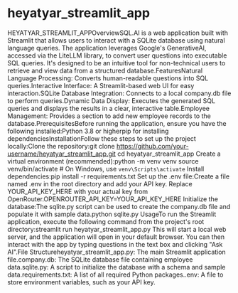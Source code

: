# heyatyar_streamlit_app
HEYATYAR_STREAMLIT_APPOverviewSQL.AI is a web application built with Streamlit that allows users to interact with a SQLite database using natural language queries. The application leverages Google's GenerativeAI, accessed via the LiteLLM library, to convert user questions into executable SQL queries. It's designed to be an intuitive tool for non-technical users to retrieve and view data from a structured database.FeaturesNatural Language Processing: Converts human-readable questions into SQL queries.Interactive Interface: A Streamlit-based web UI for easy interaction.SQLite Database Integration: Connects to a local company.db file to perform queries.Dynamic Data Display: Executes the generated SQL queries and displays the results in a clear, interactive table.Employee Management: Provides a section to add new employee records to the database.PrerequisitesBefore running the application, ensure you have the following installed:Python 3.8 or higherpip for installing dependenciesInstallationFollow these steps to set up the project locally:Clone the repository:git clone https://github.com/your-username/heyatyar_streamlit_app.git
cd heyatyar_streamlit_app
Create a virtual environment (recommended):python -m venv venv
source venv/bin/activate  # On Windows, use `venv\Scripts\activate`
Install dependencies:pip install -r requirements.txt
Set up the .env file:Create a file named .env in the root directory and add your API key. Replace YOUR_API_KEY_HERE with your actual key from OpenRouter.OPENROUTER_API_KEY=YOUR_API_KEY_HERE
Initialize the database:The sqlite.py script can be used to create the company.db file and populate it with sample data.python sqlite.py
UsageTo run the Streamlit application, execute the following command from the project's root directory:streamlit run heyatyar_streamlit_app.py
This will start a local web server, and the application will open in your default browser. You can then interact with the app by typing questions in the text box and clicking "Ask AI".File Structureheyatyar_streamlit_app.py: The main Streamlit application file.company.db: The SQLite database file containing employee data.sqlite.py: A script to initialize the database with a schema and sample data.requirements.txt: A list of all required Python packages..env: A file to store environment variables, such as your API key.
